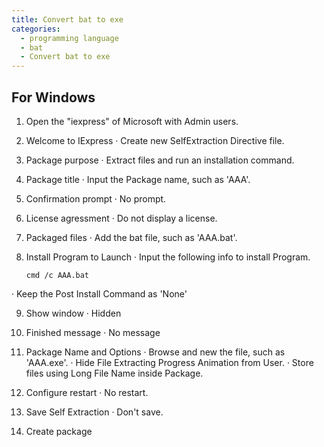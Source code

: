 ```yaml
---
title: Convert bat to exe
categories: 
  - programming language
  - bat
  - Convert bat to exe
---
```


## For Windows

1. Open the "iexpress" of Microsoft with Admin users.

2. Welcome to IExpress
  · Create new SelfExtraction Directive file.

3. Package purpose
  · Extract files and run an installation command.

4. Package title
  · Input the Package name, such as 'AAA'.

5. Confirmation prompt
  · No prompt.

6. License agressment
  · Do not display a license.

7. Packaged files
  · Add the bat file, such as 'AAA.bat'.

8. Install Program to Launch
  · Input the following info to install Program.

    ```
    cmd /c AAA.bat
    ```
  · Keep the Post Install Command as 'None'

9. Show window
  · Hidden

10. Finished message
  · No message

11. Package Name and Options
  · Browse and new the file, such as 'AAA.exe'.
  · Hide File Extracting Progress Animation from User.
  · Store files using Long File Name inside Package.

12. Configure restart
  · No restart.

13. Save Self Extraction
  · Don't save.

14. Create package
